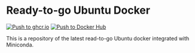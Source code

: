 # Ready-to-go Ubuntu Docker

[![Push to ghcr.io](https://github.com/yangwu91/ubuntu-ready2go-docker/actions/workflows/ghcr-publish.yml/badge.svg)](https://github.com/yangwu91/ubuntu-ready2go-docker/actions/workflows/ghcr-publish.yml) [![Push to Docker Hub](https://github.com/yangwu91/ubuntu-ready2go-docker/actions/workflows/dockerhub-publish.yml/badge.svg)](https://github.com/yangwu91/ubuntu-ready2go-docker/actions/workflows/dockerhub-publish.yml)

This is a repository of the latest read-to-go Ubuntu docker integrated with Miniconda.
